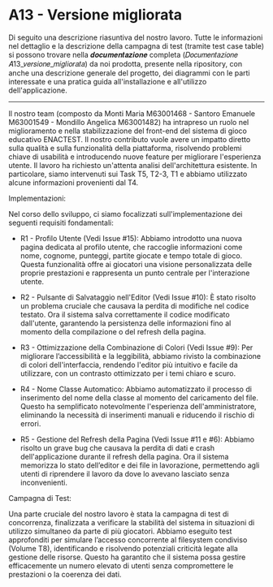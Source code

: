 # A13 - Versione migliorata

Di seguito una descrizione riasuntiva del nostro lavoro. 
Tutte le informazioni nel dettaglio e la descrizione della campagna di test (tramite test case table) si possono trovare nella 𝒅𝒐𝒄𝒖𝒎𝒆𝒏𝒕𝒂𝒛𝒊𝒐𝒏𝒆 completa (𝐷𝑜𝑐𝑢𝑚𝑒𝑛𝑡𝑎𝑧𝑖𝑜𝑛𝑒 𝐴13_𝑣𝑒𝑟𝑠𝑖𝑜𝑛𝑒_𝑚𝑖𝑔𝑙𝑖𝑜𝑟𝑎𝑡𝑎) da noi prodotta, presente nella ripository, con anche una descrizione generale del progetto, dei diagrammi con le parti interessate e una pratica guida all'installazione e all'utilizzo dell'applicazione.

---

Il nostro team (composto da Monti Maria M63001468 - Santoro Emanuele M63001549 - Mondillo Angelica M63001482) ha intrapreso un ruolo nel miglioramento e nella stabilizzazione del front-end del sistema di gioco educativo ENACTEST. Il nostro contributo vuole avere un impatto diretto sulla qualità e sulla funzionalità della piattaforma, risolvendo problemi chiave di usabilità e introducendo nuove feature per migliorare l'esperienza utente. Il lavoro ha richiesto un'attenta analisi dell'architettura esistente. In particolare, siamo intervenuti sui Task T5, T2-3, T1 e abbiamo utilizzato alcune informazioni provenienti dal T4.

Implementazioni:

Nel corso dello sviluppo, ci siamo focalizzati sull'implementazione dei seguenti requisiti fondamentali:

- R1 - Profilo Utente (Vedi Issue #15): Abbiamo introdotto una nuova pagina dedicata al profilo utente, che raccoglie informazioni come nome, cognome, punteggi, partite giocate e tempo totale di gioco. Questa funzionalità offre ai giocatori una visione personalizzata delle proprie prestazioni e rappresenta un punto centrale per l'interazione utente.
  
- R2 - Pulsante di Salvataggio nell'Editor (Vedi Issue #10): È stato risolto un problema cruciale che causava la perdita di modifiche nel codice testato. Ora il sistema salva correttamente il codice modificato dall'utente, garantendo la persistenza delle informazioni fino al momento della compilazione o del refresh della pagina.

- R3 - Ottimizzazione della Combinazione di Colori (Vedi Issue #9): Per migliorare l’accessibilità e la leggibilità, abbiamo rivisto la combinazione di colori dell'interfaccia, rendendo l'editor più intuitivo e facile da utilizzare, con un contrasto ottimizzato per i temi chiaro e scuro.

- R4 - Nome Classe Automatico: Abbiamo automatizzato il processo di inserimento del nome della classe al momento del caricamento del file. Questo ha semplificato notevolmente l'esperienza dell'amministratore, eliminando la necessità di inserimenti manuali e riducendo il rischio di errori.

- R5 - Gestione del Refresh della Pagina (Vedi Issue #11 e #6): Abbiamo risolto un grave bug che causava la perdita di dati e crash dell'applicazione durante il refresh della pagina. Ora il sistema memorizza lo stato dell’editor e dei file in lavorazione, permettendo agli utenti di riprendere il lavoro da dove lo avevano lasciato senza inconvenienti.

Campagna di Test:

Una parte cruciale del nostro lavoro è stata la campagna di test di concorrenza, finalizzata a verificare la stabilità del sistema in situazioni di utilizzo simultaneo da parte di più giocatori. Abbiamo eseguito test approfonditi per simulare l’accesso concorrente al filesystem condiviso (Volume T8), identificando e risolvendo potenziali criticità legate alla gestione delle risorse. Questo ha garantito che il sistema possa gestire efficacemente un numero elevato di utenti senza compromettere le prestazioni o la coerenza dei dati.
